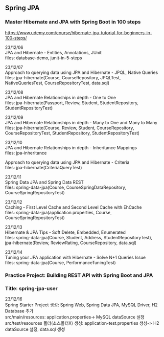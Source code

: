 ## Spring JPA
### Master Hibernate and JPA with Spring Boot in 100 steps
https://www.udemy.com/course/hibernate-jpa-tutorial-for-beginners-in-100-steps/

23/12/06  
JPA and Hibernate - Entities, Annotations, JUnit  
files: database-demo, junit-in-5-steps  

23/12/07  
Approach to querying data using JPA and Hibernate - JPQL, Native Queries  
files: jpa-hibernate(Course, CourseRepository, JPQLTest, NativeQueriesTest, CourseRepositoryTest, data.sql)  

23/12/08  
JPA and Hibernate Relationships in depth - One to One  
files: jpa-hibernate(Passport, Review, Student, StudentRepository, StudentRepositoryTest)

23/12/09  
JPA and Hibernate Relationships in depth - Many to One and Many to Many    
files: jpa-hibernate(Course, Review, Student, CourseRepository, CourseRepositoryTest, StudentRepository, StudentRepositoryTest)

23/12/10  
JPA and Hibernate Relationships in depth - Inheritance Mappings  
files: jpa-inheritance

Approach to querying data using JPA and Hibernate - Criteria  
files: jpa-hibernate(CriteriaQueryTest)

23/12/11  
Spring Data JPA and Spring Data REST  
files: spring-data-jpa(Course, CourseSpringDataRepository, CourseSpringRepositoryTest)

23/12/12  
Caching - First Level Cache and Second Level Cache with EhCache  
files: spring-data-jpa(application.properties, Course, CourseSpringRepositoryTest)  

23/12/13  
Hibernate & JPA Tips - Soft Delete, Embedded, Enumerated  
files: spring-data-jpa(Course, Student, Address, StudentRepositoryTest), jpa-hibernate(Review, ReviewRating, CourseRepository, data.sql)  

23/12/14  
Tuning your JPA application with Hibernate - Solve N+1 Queries Issue       
files: spring-data-jpa(Course, PerformanceTuningTest)  

### Practice Project: Building REST API with Spring Boot and JPA
### Title: spring-jpa-user

23/12/16  
Spring Starter Project 생성: Spring Web, Spring Data JPA, MySQL Driver, H2 Database 추가  
src/main/resources: application.properties-> MySQL dataSource 설정  
src/test/resources 폴더(소스폴더X) 생성: application-test.properties 생성-> H2 dataSource 설정, data.sql 생성

    
